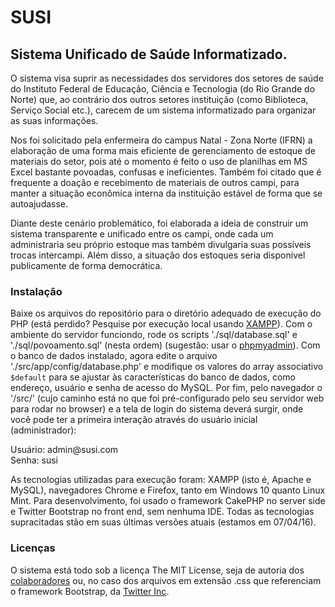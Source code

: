 <h1>SUSI</h1>

<h2>Sistema Unificado de Saúde Informatizado.</h2>

<p>
O sistema visa suprir as necessidades dos servidores dos setores de saúde do Instituto Federal de Educação, Ciência e Tecnologia (do Rio Grande do Norte) que, ao contrário dos outros setores instituição (como Biblioteca, Serviço Social etc.), carecem de um sistema informatizado para organizar as suas informações.
</p>

<p>Nos foi solicitado pela enfermeira do campus Natal - Zona Norte (IFRN) a elaboração de uma forma mais eficiente de gerenciamento de estoque de materiais do setor, pois até o momento é feito o uso de planilhas em MS Excel bastante povoadas, confusas e ineficientes. Também foi citado que é frequente a doação e recebimento de materiais de outros campi, para manter a situação econômica interna da instituição estável de forma que se autoajudasse.
</p>

<p>
Diante deste cenário problemático, foi elaborada a ideia de construir um sistema transparente e unificado entre os campi, onde cada um administraria seu próprio estoque mas também divulgaria suas possíveis trocas intercampi. Além disso, a situação dos estoques seria disponível publicamente de forma democrática.
</p>

<h3>Instalação</h3>
<p>
Baixe os arquivos do repositório para o diretório adequado de execução do PHP (está perdido? Pesquise por execução local usando <a href='https://blog.udemy.com/xampp-tutorial/' target='_blank'>XAMPP</a>). Com o ambiente do servidor funciondo, rode os scripts './sql/database.sql' e './sql/povoamento.sql' (nesta ordem) (sugestão: usar o <a href='http://support.hostgator.com/articles/specialized-help/technical/phpmyadmin/how-to-run-sql-queries-in-phpmyadmin'>phpmyadmin<a/>). Com o banco de dados instalado, agora edite o arquivo './src/app/config/database.php' e modifique os valores do array associativo <code>$default</code> para se ajustar às características do banco de dados, como endereço, usuário e senha de acesso do MySQL. Por fim, pelo navegador o '/src/' (cujo caminho está no que foi pré-configurado pelo seu servidor web para rodar no browser) e a tela de login do sistema deverá surgir, onde você pode ter a primeira interação através do usuário inicial (administrador):
</p>
<p>
Usuário: admin@susi.com<br/>
Senha: susi
</p>
<p>
As tecnologias utilizadas para execução foram: XAMPP (isto é, Apache e MySQL), navegadores Chrome e Firefox, tanto em Windows 10 quanto Linux Mint. Para desenvolvimento, foi usado o framework CakePHP no server side e Twitter Bootstrap no front end, sem nenhuma IDE. Todas as tecnologias supracitadas stão em suas últimas versões atuais (estamos em 07/04/16).
</p>

<h3>Licenças</h3>

<p>
O sistema está todo sob a licença The MIT License, seja de autoria dos <a href="LICENSE">colaboradores</a> ou, no caso dos arquivos em extensão .css que referenciam o framework Bootstrap, da <a href="https://github.com/twbs/bootstrap">Twitter Inc</a>.
</p>
